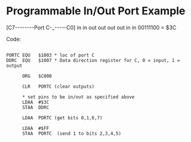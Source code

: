 # Programmable In/Out Port Example

[C7--------Port C-_-----C0]
in in out out out out in in
00111100 = $3C

Code:
```

PORTC EQU   $1003 * loc of port C
DDRC  EQU   $1007 * Data direction register for C, 0 = input, 1 = output

      ORG   $C000

      CLR   PORTC (clear outputs)

      * set pins to be in/out as specified above
      LDAA  #$3C
      STAA  DDRC

      LDAA  PORTC (get bits 0,1,6,7)

      LDAA  #$FF
      STAA  PORTC  (send 1 to bits 2,3,4,5)

```





